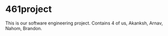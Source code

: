 # 461project
This is our software engineering project. Contains 4 of us, Akanksh, Arnav, Nahom, Brandon.
